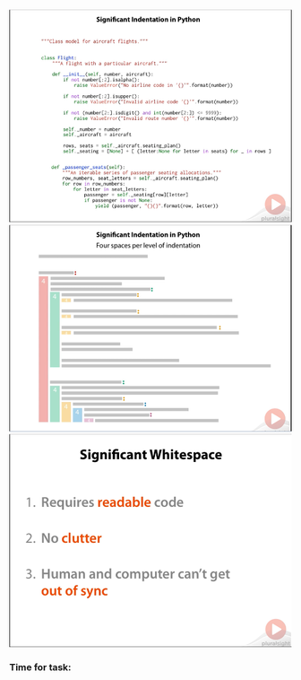![enter image description here](/images/image003.png)
![enter image description here](/images/image004.png)
![enter image description here](/images/image005.png)
### Time for task:

<!--stackedit_data:
eyJoaXN0b3J5IjpbLTExNzAzNjU2NzUsNzMwOTk4MTE2XX0=
-->
